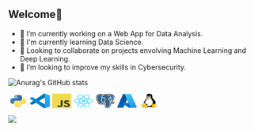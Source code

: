 ## Welcome👋

- 🔭 I’m currently working on a Web App for Data Analysis.
- 🌱 I'm currently learning Data Science.
- 👯 Looking to collaborate on projects envolving Machine Learning and Deep Learning.
- 🤔 I’m looking to improve my skills in Cybersecurity.

![Anurag's GitHub stats](https://github-readme-stats.vercel.app/api?username=beatriz-lafuente&theme=dracula&show_icons=true)

<div style="display: inline_block">
 <img align="center" alt="Python" height="30" width="40" src="https://raw.githubusercontent.com/devicons/devicon/master/icons/python/python-original.svg">
 <img align="center" alt="Vscode" height="30" width="40" src="https://github.com/devicons/devicon/blob/master/icons/vscode/vscode-original.svg">
 <img align="center" alt="JavaScript" height="30" width="40" src="https://github.com/devicons/devicon/blob/master/icons/javascript/javascript-original.svg"">
 <img align="center" alt="React" height="30" width="40" src="https://github.com/devicons/devicon/blob/master/icons/react/react-original.svg">
 <img align="center" alt="PostgreSQL" height="30" width="40" src="https://github.com/devicons/devicon/blob/master/icons/postgresql/postgresql-original.svg">
 <img align="center" alt="Azure" height="30" width="40" src="https://github.com/devicons/devicon/blob/master/icons/azure/azure-original.svg">
 <img align="center" alt="Linux" height="30" width="40" src="https://github.com/devicons/devicon/blob/master/icons/linux/linux-original.svg">
</div>

<p> </p>
 
<div>
    <a href="https://www.linkedin.com/in/beatriz-fuente-santos/" target="_blank"><img src="https://img.shields.io/badge/-LinkedIn-%230077B5?style=for-the-badge&logo=linkedin&logoColor=white" target="_blank"></a>     
</div>
